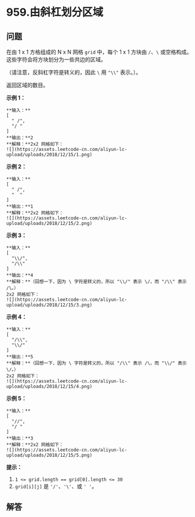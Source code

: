 # 959.由斜杠划分区域

## 问题

在由 1 x 1 方格组成的 N x N 网格 `grid` 中，每个 1 x 1 方块由 `/`、`\` 或空格构成。这些字符会将方块划分为一些共边的区域。

（请注意，反斜杠字符是转义的，因此 `\` 用 `"\\"` 表示。）。

返回区域的数目。

**示例 1：**

```
**输入：**
[
  " /",
  "/ "
]
**输出：**2
**解释：**2x2 网格如下：
![](https://assets.leetcode-cn.com/aliyun-lc-upload/uploads/2018/12/15/1.png)
```

**示例 2：**

```
**输入：**
[
  " /",
  "  "
]
**输出：**1
**解释：**2x2 网格如下：
![](https://assets.leetcode-cn.com/aliyun-lc-upload/uploads/2018/12/15/2.png)
```

**示例 3：**

```
**输入：**
[
  "\\/",
  "/\\"
]
**输出：**4
**解释：**（回想一下，因为 \ 字符是转义的，所以 "\\/" 表示 \/，而 "/\\" 表示 /\。）
2x2 网格如下：
![](https://assets.leetcode-cn.com/aliyun-lc-upload/uploads/2018/12/15/3.png)
```

**示例 4：**

```
**输入：**
[
  "/\\",
  "\\/"
]
**输出：**5
**解释：**（回想一下，因为 \ 字符是转义的，所以 "/\\" 表示 /\，而 "\\/" 表示 \/。）
2x2 网格如下：
![](https://assets.leetcode-cn.com/aliyun-lc-upload/uploads/2018/12/15/4.png)
```

**示例 5：**

```
**输入：**
[
  "//",
  "/ "
]
**输出：**3
**解释：**2x2 网格如下：
![](https://assets.leetcode-cn.com/aliyun-lc-upload/uploads/2018/12/15/5.png)

```

**提示：**

1. `1 <= grid.length == grid[0].length <= 30`
2. `grid[i][j]` 是 `'/'`、`'\'`、或 `' '`。



## 解答

